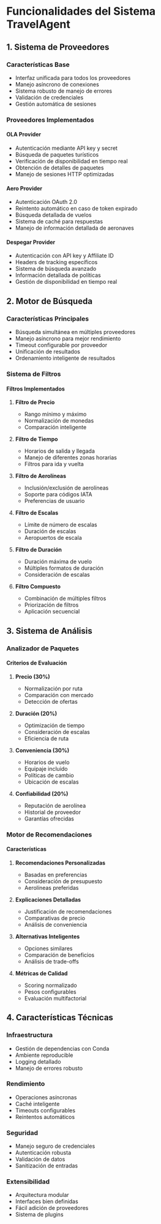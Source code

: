 # Funcionalidades del Sistema TravelAgent

## 1. Sistema de Proveedores

### Características Base
- Interfaz unificada para todos los proveedores
- Manejo asíncrono de conexiones
- Sistema robusto de manejo de errores
- Validación de credenciales
- Gestión automática de sesiones

### Proveedores Implementados

#### OLA Provider
- Autenticación mediante API key y secret
- Búsqueda de paquetes turísticos
- Verificación de disponibilidad en tiempo real
- Obtención de detalles de paquetes
- Manejo de sesiones HTTP optimizadas

#### Aero Provider
- Autenticación OAuth 2.0
- Reintento automático en caso de token expirado
- Búsqueda detallada de vuelos
- Sistema de caché para respuestas
- Manejo de información detallada de aeronaves

#### Despegar Provider
- Autenticación con API key y Affiliate ID
- Headers de tracking específicos
- Sistema de búsqueda avanzado
- Información detallada de políticas
- Gestión de disponibilidad en tiempo real

## 2. Motor de Búsqueda

### Características Principales
- Búsqueda simultánea en múltiples proveedores
- Manejo asíncrono para mejor rendimiento
- Timeout configurable por proveedor
- Unificación de resultados
- Ordenamiento inteligente de resultados

### Sistema de Filtros

#### Filtros Implementados
1. **Filtro de Precio**
   - Rango mínimo y máximo
   - Normalización de monedas
   - Comparación inteligente

2. **Filtro de Tiempo**
   - Horarios de salida y llegada
   - Manejo de diferentes zonas horarias
   - Filtros para ida y vuelta

3. **Filtro de Aerolíneas**
   - Inclusión/exclusión de aerolíneas
   - Soporte para códigos IATA
   - Preferencias de usuario

4. **Filtro de Escalas**
   - Límite de número de escalas
   - Duración de escalas
   - Aeropuertos de escala

5. **Filtro de Duración**
   - Duración máxima de vuelo
   - Múltiples formatos de duración
   - Consideración de escalas

6. **Filtro Compuesto**
   - Combinación de múltiples filtros
   - Priorización de filtros
   - Aplicación secuencial

## 3. Sistema de Análisis

### Analizador de Paquetes

#### Criterios de Evaluación
1. **Precio (30%)**
   - Normalización por ruta
   - Comparación con mercado
   - Detección de ofertas

2. **Duración (20%)**
   - Optimización de tiempo
   - Consideración de escalas
   - Eficiencia de ruta

3. **Conveniencia (30%)**
   - Horarios de vuelo
   - Equipaje incluido
   - Políticas de cambio
   - Ubicación de escalas

4. **Confiabilidad (20%)**
   - Reputación de aerolínea
   - Historial de proveedor
   - Garantías ofrecidas

### Motor de Recomendaciones

#### Características
1. **Recomendaciones Personalizadas**
   - Basadas en preferencias
   - Consideración de presupuesto
   - Aerolíneas preferidas

2. **Explicaciones Detalladas**
   - Justificación de recomendaciones
   - Comparativas de precio
   - Análisis de conveniencia

3. **Alternativas Inteligentes**
   - Opciones similares
   - Comparación de beneficios
   - Análisis de trade-offs

4. **Métricas de Calidad**
   - Scoring normalizado
   - Pesos configurables
   - Evaluación multifactorial

## 4. Características Técnicas

### Infraestructura
- Gestión de dependencias con Conda
- Ambiente reproducible
- Logging detallado
- Manejo de errores robusto

### Rendimiento
- Operaciones asíncronas
- Caché inteligente
- Timeouts configurables
- Reintentos automáticos

### Seguridad
- Manejo seguro de credenciales
- Autenticación robusta
- Validación de datos
- Sanitización de entradas

### Extensibilidad
- Arquitectura modular
- Interfaces bien definidas
- Fácil adición de proveedores
- Sistema de plugins
